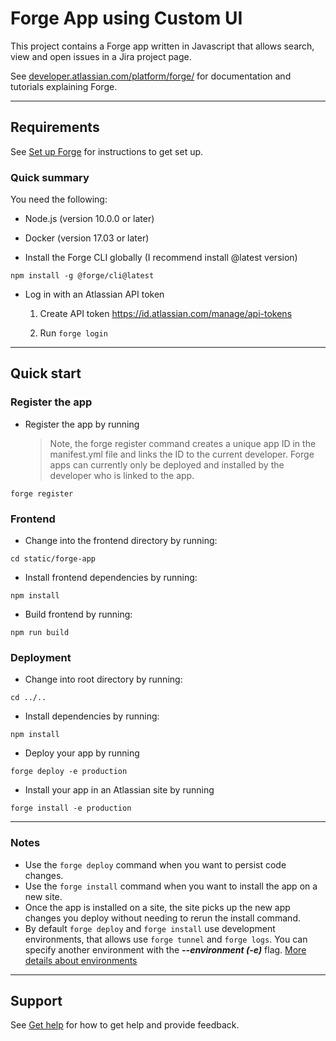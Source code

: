 # Forge App using Custom UI

This project contains a Forge app written in Javascript that allows search, view and open issues in a Jira project page.

See [developer.atlassian.com/platform/forge/](https://developer.atlassian.com/platform/forge) for documentation and tutorials explaining Forge.

---

## Requirements

See [Set up Forge](https://developer.atlassian.com/platform/forge/set-up-forge/) for instructions to get set up.

### Quick summary

You need the following:

- Node.js (version 10.0.0 or later)

- Docker (version 17.03 or later)

- Install the Forge CLI globally (I recommend install @latest version)

```
npm install -g @forge/cli@latest
```

- Log in with an Atlassian API token

  1.  Create API token https://id.atlassian.com/manage/api-tokens

  2.  Run `forge login`

---

## Quick start

### Register the app

- Register the app by running
  > Note, the forge register command creates a unique app ID in the manifest.yml file and links the ID to the current developer. Forge apps can currently only be deployed and installed by the developer who is linked to the app.

```
forge register
```

### Frontend

- Change into the frontend directory by running:

```
cd static/forge-app
```

- Install frontend dependencies by running:

```
npm install
```

- Build frontend by running:

```
npm run build
```

### Deployment

- Change into root directory by running:

```
cd ../..
```

- Install dependencies by running:

```
npm install
```

- Deploy your app by running

```
forge deploy -e production
```

- Install your app in an Atlassian site by running

```
forge install -e production
```

---

### Notes

- Use the `forge deploy` command when you want to persist code changes.
- Use the `forge install` command when you want to install the app on a new site.
- Once the app is installed on a site, the site picks up the new app changes you deploy without needing to rerun the install command.
- By default `forge deploy` and `forge install` use development environments, that allows use `forge tunnel` and `forge logs`. You can specify another environment with the **_--environment (-e)_** flag. [More details about environments](https://developer.atlassian.com/platform/forge/environments/)

---

## Support

See [Get help](https://developer.atlassian.com/platform/forge/get-help/) for how to get help and provide feedback.
